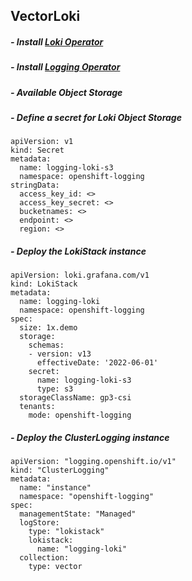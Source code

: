 ## VectorLoki 

##### - Install [Loki Operator](https://docs.openshift.com/container-platform/4.15/observability/logging/log_storage/installing-log-storage.html#logging-loki-gui-install_installing-log-storage)
##### - Install [Logging Operator](https://docs.openshift.com/container-platform/4.15/observability/logging/log_storage/installing-log-storage.html#logging-loki-gui-install_installing-log-storage)
##### - Available Object Storage
##### - Define a secret for Loki Object Storage
```
apiVersion: v1
kind: Secret
metadata:
  name: logging-loki-s3
  namespace: openshift-logging
stringData:
  access_key_id: <>
  access_key_secret: <>
  bucketnames: <>
  endpoint: <>
  region: <>
```
##### - Deploy the LokiStack instance
```
apiVersion: loki.grafana.com/v1
kind: LokiStack
metadata:
  name: logging-loki
  namespace: openshift-logging
spec:
  size: 1x.demo
  storage:
    schemas:
    - version: v13
      effectiveDate: '2022-06-01'
    secret:
      name: logging-loki-s3
      type: s3
  storageClassName: gp3-csi
  tenants:
    mode: openshift-logging
```
##### - Deploy the ClusterLogging instance
```
apiVersion: "logging.openshift.io/v1"
kind: "ClusterLogging"
metadata:
  name: "instance"
  namespace: "openshift-logging"
spec:
  managementState: "Managed"
  logStore:
    type: "lokistack"
    lokistack:
      name: "logging-loki"
  collection:
    type: vector
```
